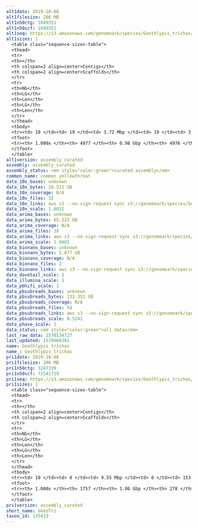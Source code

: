 ```yaml
---
alt1date: 2019-10-08
alt1filesize: 286 MB
alt1n50ctg: 1049351
alt1n50scf: 1049351
alt1seq: https://s3.amazonaws.com/genomeark/species/Geothlypis_trichas/bGeoTri1/assembly_curated/bGeoTri1.alt.cur.20191008.fasta.gz
alt1sizes: |
  <table class="sequence-sizes-table">
  <thead>
  <tr>
  <th></th>
  <th colspan=2 align=center>Contigs</th>
  <th colspan=2 align=center>Scaffolds</th>
  </tr>
  <tr>
  <th>NG</th>
  <th>LG</th>
  <th>Len</th>
  <th>LG</th>
  <th>Len</th>
  </tr>
  </thead>
  <tbody>
  <tr><td> 10 </td><td> 19 </td><td> 3.72 Mbp </td><td> 19 </td><td> 3.72 Mbp </td></tr>  <tr><td> 20 </td><td> 51 </td><td> 2.70 Mbp </td><td> 51 </td><td> 2.70 Mbp </td></tr>  <tr><td> 30 </td><td> 93 </td><td> 1.97 Mbp </td><td> 93 </td><td> 1.97 Mbp </td></tr>  <tr><td> 40 </td><td> 152 </td><td> 1.39 Mbp </td><td> 152 </td><td> 1.39 Mbp </td></tr>  <tr style="background-color:#cccccc;"><td> 50 </td><td> 234 </td><td> 1.05 Mbp </td><td> 234 </td><td> 1.05 Mbp </td></tr>  <tr><td> 60 </td><td> 350 </td><td> 0.70 Mbp </td><td> 350 </td><td> 0.70 Mbp </td></tr>  <tr><td> 70 </td><td> 531 </td><td> 0.42 Mbp </td><td> 531 </td><td> 0.42 Mbp </td></tr>  <tr><td> 80 </td><td> 857 </td><td> 0.21 Mbp </td><td> 857 </td><td> 0.21 Mbp </td></tr>  <tr><td> 90 </td><td> 1640 </td><td> 71.36 Kbp </td><td> 1639 </td><td> 71.62 Kbp </td></tr>  <tr><td> 100 </td><td> 4976 </td><td> 564  bp </td><td> 4975 </td><td> 564  bp </td></tr>  </tbody>
  <tfoot>
  <tr><th> 1.000x </th><th> 4977 </th><th> 0.98 Gbp </th><th> 4976 </th><th> 0.98 Gbp </th></tr>
  </tfoot>
  </table>
alt1version: assembly_curated
assembly: assembly_curated
assembly_status: <em style="color:green">curated assembly</em>
common_name: common yellowthroat
data_10x_bases: unknown
data_10x_bytes: 28.521 GB
data_10x_coverage: N/A
data_10x_files: 32
data_10x_links: aws s3 --no-sign-request sync s3://genomeark/species/Geothlypis_trichas/bGeoTri1/genomic_data/10x/ .<br>
data_10x_scale: 1.6011
data_arima_bases: unknown
data_arima_bytes: 65.322 GB
data_arima_coverage: N/A
data_arima_files: 18
data_arima_links: aws s3 --no-sign-request sync s3://genomeark/species/Geothlypis_trichas/bGeoTri1/genomic_data/arima/ .<br>
data_arima_scale: 1.9402
data_bionano_bases: unknown
data_bionano_bytes: 2.877 GB
data_bionano_coverage: N/A
data_bionano_files: 2
data_bionano_links: aws s3 --no-sign-request sync s3://genomeark/species/Geothlypis_trichas/bGeoTri1/genomic_data/bionano/ .<br>
data_dovetail_scale: 1
data_illumina_scale: 1
data_pbhifi_scale: 1
data_pbsubreads_bases: unknown
data_pbsubreads_bytes: 133.351 GB
data_pbsubreads_coverage: N/A
data_pbsubreads_files: 54
data_pbsubreads_links: aws s3 --no-sign-request sync s3://genomeark/species/Geothlypis_trichas/bGeoTri1/genomic_data/pacbio/ . --exclude "*ccs.bam*"<br>
data_pbsubreads_scale: 0.5241
data_phase_scale: 1
data_status: <em style="color:green">all data</em>
last_raw_data: 1570134727
last_updated: 1570666381
name: Geothlypis trichas
name_: Geothlypis_trichas
pri1date: 2019-10-08
pri1filesize: 308 MB
pri1n50ctg: 3247339
pri1n50scf: 72541719
pri1seq: https://s3.amazonaws.com/genomeark/species/Geothlypis_trichas/bGeoTri1/assembly_curated/bGeoTri1.pri.cur.20191008.fasta.gz
pri1sizes: |
  <table class="sequence-sizes-table">
  <thead>
  <tr>
  <th></th>
  <th colspan=2 align=center>Contigs</th>
  <th colspan=2 align=center>Scaffolds</th>
  </tr>
  <tr>
  <th>NG</th>
  <th>LG</th>
  <th>Len</th>
  <th>LG</th>
  <th>Len</th>
  </tr>
  </thead>
  <tbody>
  <tr><td> 10 </td><td> 8 </td><td> 9.55 Mbp </td><td> 0 </td><td> 153.09 Mbp </td></tr>  <tr><td> 20 </td><td> 20 </td><td> 8.34 Mbp </td><td> 1 </td><td> 116.84 Mbp </td></tr>  <tr><td> 30 </td><td> 35 </td><td> 6.14 Mbp </td><td> 2 </td><td> 114.14 Mbp </td></tr>  <tr><td> 40 </td><td> 54 </td><td> 4.69 Mbp </td><td> 3 </td><td> 77.06 Mbp </td></tr>  <tr style="background-color:#cccccc;"><td> 50 </td><td> 81 </td><td style="background-color:#88ff88;"> 3.25 Mbp </td><td> 5 </td><td style="background-color:#88ff88;"> 72.54 Mbp </td></tr>  <tr><td> 60 </td><td> 120 </td><td> 2.26 Mbp </td><td> 6 </td><td> 63.30 Mbp </td></tr>  <tr><td> 70 </td><td> 178 </td><td> 1.38 Mbp </td><td> 9 </td><td> 31.78 Mbp </td></tr>  <tr><td> 80 </td><td> 281 </td><td> 0.82 Mbp </td><td> 13 </td><td> 20.83 Mbp </td></tr>  <tr><td> 90 </td><td> 482 </td><td> 0.32 Mbp </td><td> 19 </td><td> 14.38 Mbp </td></tr>  <tr><td> 100 </td><td> 1756 </td><td> 3  bp </td><td> 277 </td><td> 1.63 Kbp </td></tr>  </tbody>
  <tfoot>
  <tr><th> 1.000x </th><th> 1757 </th><th> 1.06 Gbp </th><th> 278 </th><th> 1.08 Gbp </th></tr>
  </tfoot>
  </table>
pri1version: assembly_curated
short_name: bGeoTri
taxon_id: 135433
---
```

